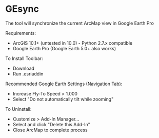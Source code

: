 # GEsync
The tool will synchronize the current ArcMap view in Google Earth Pro

Requirements:
* ArcGIS 10.1+ (untested in 10.0) - Python 2.7.x compatible
* Google Earth Pro (Google Earth 5.0+ also works)

To Install Toolbar:
* Download
* Run .esriaddin

Recommended Google Earth Settings (Navigation Tab):
* Increase Fly-To Speed > 1.000
* Select "Do not automatically tilt while zooming"

To Uninstall:
* Customize > Add-In Manager...
* Select and click "Delete this Add-In"
* Close ArcMap to complete process
